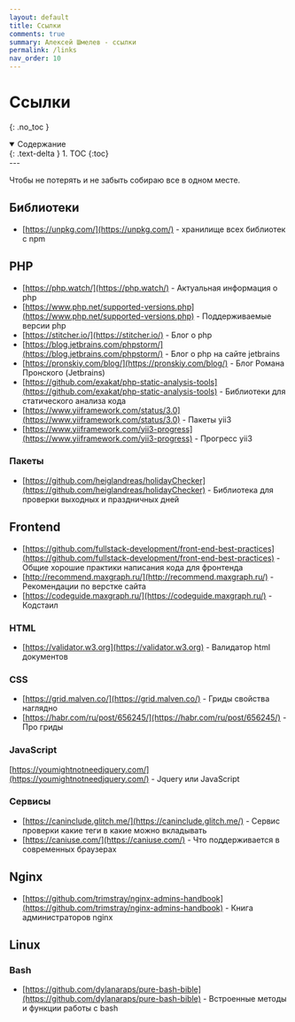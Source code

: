 ```yaml
---
layout: default
title: Ссылки
comments: true
summary: Алексей Шмелев - ссылки
permalink: /links
nav_order: 10
---
```


# Ссылки
{: .no_toc }

<details open markdown="block">
  <summary>
    Содержание
  </summary>
  {: .text-delta }
1. TOC
{:toc}
</details>
---

Чтобы не потерять и не забыть собираю все в одном месте.

## Библиотеки

- [https://unpkg.com/](https://unpkg.com/) - хранилище всех библиотек с npm

## PHP

- [https://php.watch/](https://php.watch/) - Актуальная информация о php
- [https://www.php.net/supported-versions.php](https://www.php.net/supported-versions.php) - Поддерживаемые версии php
- [https://stitcher.io/](https://stitcher.io/) - Блог о php
- [https://blog.jetbrains.com/phpstorm/](https://blog.jetbrains.com/phpstorm/) - Блог о php на сайте jetbrains
- [https://pronskiy.com/blog/](https://pronskiy.com/blog/) - Блог Романа Пронского (Jetbrains)
- [https://github.com/exakat/php-static-analysis-tools](https://github.com/exakat/php-static-analysis-tools) - Библиотеки для статического анализа кода
- [https://www.yiiframework.com/status/3.0](https://www.yiiframework.com/status/3.0) - Пакеты yii3
- [https://www.yiiframework.com/yii3-progress](https://www.yiiframework.com/yii3-progress) - Прогресс yii3

### Пакеты

- [https://github.com/heiglandreas/holidayChecker](https://github.com/heiglandreas/holidayChecker) - Библиотека для проверки выходных и праздничных дней

## Frontend

- [https://github.com/fullstack-development/front-end-best-practices](https://github.com/fullstack-development/front-end-best-practices) - Общие хорошие практики написания кода для фронтенда
- [http://recommend.maxgraph.ru/](http://recommend.maxgraph.ru/) - Рекомендации по верстке сайта
- [https://codeguide.maxgraph.ru/](https://codeguide.maxgraph.ru/) - Кодстаил

### HTML

- [https://validator.w3.org](https://validator.w3.org) - Валидатор html документов

### CSS

- [https://grid.malven.co/](https://grid.malven.co/) - Гриды свойства наглядно
- [https://habr.com/ru/post/656245/](https://habr.com/ru/post/656245/) - Про гриды

### JavaScript

 [https://youmightnotneedjquery.com/](https://youmightnotneedjquery.com/) - Jquery или JavaScript

### Сервисы

- [https://caninclude.glitch.me/](https://caninclude.glitch.me/) - Сервис проверки какие теги в какие можно вкладывать
- [https://caniuse.com/](https://caniuse.com/) - Что поддерживается в современных браузерах

## Nginx

- [https://github.com/trimstray/nginx-admins-handbook](https://github.com/trimstray/nginx-admins-handbook) - Книга администраторов nginx

## Linux

### Bash

- [https://github.com/dylanaraps/pure-bash-bible](https://github.com/dylanaraps/pure-bash-bible) - Встроенные методы и функции работы с bash